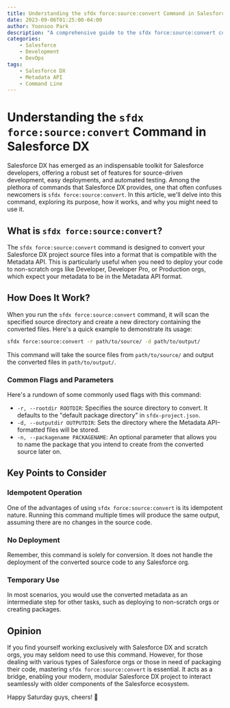 ```yaml
---
title: Understanding the sfdx force:source:convert Command in Salesforce DX
date: 2023-09-06T01:25:00-04:00
author: Yoonsoo Park
description: "A comprehensive guide to the sfdx force:source:convert command in Salesforce DX, explaining its purpose, usage, and key features."
categories:
    - Salesforce
    - Development
    - DevOps
tags:
    - Salesforce DX
    - Metadata API
    - Command Line
---
```


# Understanding the `sfdx force:source:convert` Command in Salesforce DX

Salesforce DX has emerged as an indispensable toolkit for Salesforce developers, offering a robust set of features for source-driven development, easy deployments, and automated testing. Among the plethora of commands that Salesforce DX provides, one that often confuses newcomers is `sfdx force:source:convert`. In this article, we'll delve into this command, exploring its purpose, how it works, and why you might need to use it.

## What is `sfdx force:source:convert`?

The `sfdx force:source:convert` command is designed to convert your Salesforce DX project source files into a format that is compatible with the Metadata API. This is particularly useful when you need to deploy your code to non-scratch orgs like Developer, Developer Pro, or Production orgs, which expect your metadata to be in the Metadata API format.

## How Does It Work?

When you run the `sfdx force:source:convert` command, it will scan the specified source directory and create a new directory containing the converted files. Here's a quick example to demonstrate its usage:

```bash
sfdx force:source:convert -r path/to/source/ -d path/to/output/
```

This command will take the source files from `path/to/source/` and output the converted files in `path/to/output/`.

### Common Flags and Parameters

Here's a rundown of some commonly used flags with this command:

-   `-r, --rootdir ROOTDIR`: Specifies the source directory to convert. It defaults to the "default package directory" in `sfdx-project.json`.
-   `-d, --outputdir OUTPUTDIR`: Sets the directory where the Metadata API–formatted files will be stored.
-   `-n, --packagename PACKAGENAME`: An optional parameter that allows you to name the package that you intend to create from the converted source later on.

## Key Points to Consider

### Idempotent Operation

One of the advantages of using `sfdx force:source:convert` is its idempotent nature. Running this command multiple times will produce the same output, assuming there are no changes in the source code.

### No Deployment

Remember, this command is solely for conversion. It does not handle the deployment of the converted source code to any Salesforce org.

### Temporary Use

In most scenarios, you would use the converted metadata as an intermediate step for other tasks, such as deploying to non-scratch orgs or creating packages.

## Opinion

If you find yourself working exclusively with Salesforce DX and scratch orgs, you may seldom need to use this command. However, for those dealing with various types of Salesforce orgs or those in need of packaging their code, mastering `sfdx force:source:convert` is essential. It acts as a bridge, enabling your modern, modular Salesforce DX project to interact seamlessly with older components of the Salesforce ecosystem.

Happy Saturday guys, cheers! 🍺
